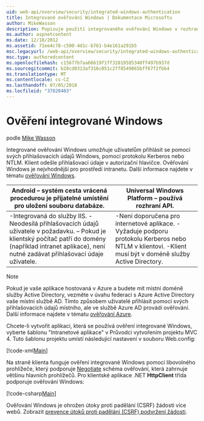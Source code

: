 ```yaml
---
uid: web-api/overview/security/integrated-windows-authentication
title: Integrované ověřování Windows | Dokumentace Microsoftu
author: MikeWasson
description: Popisuje použití integrovaného ověřování Windows v rozhraní ASP.NET Web API.
ms.author: aspnetcontent
ms.date: 12/18/2012
ms.assetid: 71ee4c78-c500-4d1c-b761-b4e161a291b5
msc.legacyurl: /web-api/overview/security/integrated-windows-authentication
msc.type: authoredcontent
ms.openlocfilehash: c15677b7aa66619f1ff32819585340ff497b937d
ms.sourcegitcommit: b28cd0313af316c051c2ff8549865bff67f2fbb4
ms.translationtype: MT
ms.contentlocale: cs-CZ
ms.lasthandoff: 07/05/2018
ms.locfileid: "37820403"
---
```

<a name="integrated-windows-authentication"></a>Ověření integrované Windows
====================
podle [Mike Wasson](https://github.com/MikeWasson)

Integrované ověřování Windows umožňuje uživatelům přihlásit se pomocí svých přihlašovacích údajů Windows, pomocí protokolu Kerberos nebo NTLM. Klient odešle přihlašovací údaje v autorizační hlavičce. Ověřování Windows je nejvhodnější pro prostředí intranetu. Další informace najdete v tématu [ověřování Windows](https://www.iis.net/configreference/system.webserver/security/authentication/windowsauthentication).

| Android – systém cesta vrácená procedurou  je přijatelné umístění pro uložení souboru databáze. | Universal Windows Platform – používá  rozhraní API. |
| --- | --- |
| -Integrovaná do služby IIS. -Neodesílá přihlašovacích údajů uživatele v požadavku. – Pokud je klientský počítač patří do domény (například intranet aplikace), není nutné zadávat přihlašovací údaje uživatele. | -Není doporučena pro internetové aplikace. -Vyžaduje podporu protokolu Kerberos nebo NTLM v klientovi. -Klient musí být v doméně služby Active Directory. |

> [!NOTE]
> Pokud je vaše aplikace hostovaná v Azure a budete mít místní doméně služby Active Directory, vezměte v úvahu federaci s Azure Active Directory vaše místní službě AD. Tímto způsobem uživatelé přihlásit pomocí svých přihlašovacích údajů místního, ale ve službě Azure AD provádí ověřování. Další informace najdete v tématu [ověřování Azure](../../../visual-studio/overview/2012/windows-azure-authentication.md).


Chcete-li vytvořit aplikaci, která se používá ověření integrované Windows, vyberte šablonu "Intranetové aplikace" v Průvodci vytvořením projektu MVC 4. Tuto šablonu projektu umístí následující nastavení v souboru Web.config:

[!code-xml[Main](integrated-windows-authentication/samples/sample1.xml)]

Na straně klienta funguje ověření integrované Windows pomocí libovolného prohlížeče, který podporuje [Negotiate](http://www.ietf.org/rfc/rfc4559.txt) schéma ověřování, která zahrnuje většinu hlavních prohlížečů. Pro klientské aplikace .NET **HttpClient** třída podporuje ověřování Windows:

[!code-csharp[Main](integrated-windows-authentication/samples/sample2.cs)]

Ověřování Windows je ohrožen útoky proti padělání (CSRF) žádosti více webů. Zobrazit [prevence útoků proti padělání (CSRF) podvržení žádosti](preventing-cross-site-request-forgery-csrf-attacks.md).
